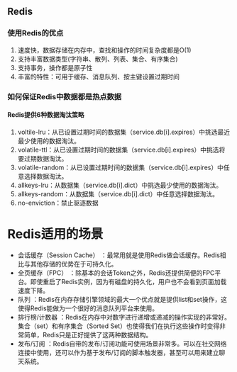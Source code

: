 ## Redis

### 使用Redis的优点

1. 速度快，数据存储在内存中，查找和操作的时间复杂度都是O\(1\)
2. 支持丰富数据类型\(字符串、散列、列表、集合、有序集合\)
3. 支持事务，操作都是原子性
4. 丰富的特性：可用于缓存、消息队列、按主键设置过期时间

### 如何保证Redis中数据都是热点数据

#### Redis提供6种数据淘汰策略

1. voltile-lru：从已设置过期时间的数据集（service.db\[i\].expires）中挑选最近最少使用的数据淘汰。
2. volatile-ttl：从已设置过期时间的数据集（service.db\[i\].expires）中挑选将要过期数据淘汰。
3. volatile-random：从已设置过期时间的数据集（service.db\[i\].expires）中任意选择数据淘汰。
4. allkeys-lru：从数据集（service.db\[i\].dict）中挑选最少使用的数据淘汰。
5. allkeys-random：从数据集（service.db\[i\].dict）中任意选择数据淘汰。
6. no-enviction：禁止驱逐数据

# Redis适用的场景

* 会话缓存（Session Cache）
  ：最常用就是使用Redis做会话缓存。Redis相比与其他存储的优势在于可持久化。
* 全页缓存（FPC）
  ：除基本的会话Token之外，Redis还提供简便的FPC平台。即使重启了Redis实例，因为有磁盘的持久化，用户也不会看到页面加载速度下降。
* 队列
  ：Redis在内存存储引擎领域的最大一个优点就是提供list和set操作，这使得Redis能做为一个很好的消息队列平台来使用。
* 排行榜/计数器
  ：Redis在内存中对数字进行递增或递减的操作实现的非常好。集合（set）和有序集合（Sorted Set）也使得我们在执行这些操作时变得非常简单，Redis只是正好提供了这两种数据结构。
* 发布/订阅
  ：Redis自带的发布/订阅功能可使用场景非常多。可以在社交网络连接中使用，还可以作为基于发布/订阅的脚本触发器，甚至可以用来建立聊天系统。
